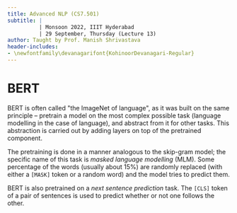 ```yaml
---
title: Advanced NLP (CS7.501)
subtitle: |
          | Monsoon 2022, IIIT Hyderabad
          | 29 September, Thursday (Lecture 13)
author: Taught by Prof. Manish Shrivastava
header-includes:
- \newfontfamily\devanagarifont{KohinoorDevanagari-Regular}
---
```


# BERT
BERT is often called "the ImageNet of language", as it was built on the same principle – pretrain a model on the most complex possible task (language modelling in the case of language), and abstract from it for other tasks. This abstraction is carried out by adding layers on top of the pretrained component.

The pretraining is done in a manner analogous to the skip-gram model; the specific name of this task is *masked language modelling* (MLM). Some percentage of the words (usually about 15%) are randomly replaced (with either a `[MASK]` token or a random word) and the model tries to predict them.

BERT is also pretrained on a *next sentence prediction* task. The `[CLS]` token of a pair of sentences is used to predict whether or not one follows the other.